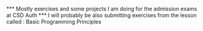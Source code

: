 *** Mostly exercises and some projects I am doing for the admission exams at CSD Auth ***
I will probably be also submitting exercises from the lesson called : Basic Programming Principles 
